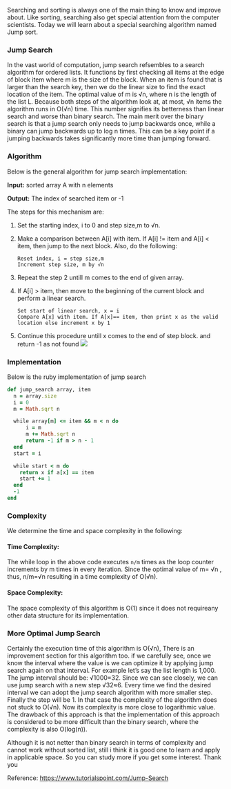 Searching and sorting is always one of the main thing to know and improve about. Like sorting, searching also get special attention from the computer scientists. Today we will learn about a special searching algorithm named Jump sort.

### Jump Search
In the vast world of computation,  jump search refsembles to a search algorithm for ordered lists. It functions by first checking all items at the edge of block item where m is the size of the block. When an item is found that is larger than the search key, then we do the linear size to find the exact location of the item. 
The optimal value of m is √n, where n is the length of the list L. Because both steps of the algorithm look at, at most, √n items the algorithm runs in O(√n) time. This number signifies its betterness than linear search and worse than binary search. The main merit over the binary search is that a jump search only needs to jump backwards once, while a binary can jump backwards up to log n times. This can be a key point if a jumping backwards takes significantly more time than jumping forward.

### Algorithm
Below is the general algorithm for jump search implementation: 

**Input:** sorted array A with n elements

**Output:** The index of searched item or -1

The steps for this mechanism are: 

1. Set the starting index, i to 0 and step size,m to √n.

2. Make a comparison between A[i] with item. If A[i] != item and A[i] < item, then jump to the next block. Also, do the following:

    ```
    Reset index, i = step size,m
    Increment step size, m by √n
    ```

3. Repeat the step 2 untill m comes to the end of given array.

4. If A[i] > item, then move to the beginning of the current block and perform a linear search.

    ```
    Set start of linear search, x = i
    Compare A[x] with item. If A[x]== item, then print x as the valid location else increment x by 1
    ```

5. Continue this procedure untill x comes to the end of step block. and return -1 as not found
![](https://images.viblo.asia/e6d81cef-bff0-4577-82e2-7b1b597a84d1.jpg)


### Implementation
Below is the ruby implementation of jump search
```ruby
def jump_search array, item
  n = array.size
  i = 0
  m = Math.sqrt n

  while array[m] <= item && m < n do  
      i = m
      m += Math.sqrt n
      return -1 if m > n - 1
  end
  start = i

  while start < m do
    return x if a[x] == item
    start += 1
  end
  -1
end
```

### Complexity
We determine the time and space complexity in the following:

#### Time Complexity:
The while loop in the above code executes `n/m` times as the loop counter increments by m times in every iteration. Since the optimal value of m= √n , thus, n/m=√n resulting in a time complexity of O(√n).

#### Space Complexity:
The space complexity of this algorithm is O(1) since it does not requireany other data structure for its implementation.

### More Optimal Jump Search
Certainly the execution time of this algorithm is O(√n), There is an improvement section for this algorithm too. if we carefully see, once we know the interval where the value is we can optimize it by applying jump search again on that interval. For example let’s say the list length is 1,000. The jump interval should be: √1000=32. Since we can see closely, we can use jump search with a new step √32≈6. Every time we find the desired interval we can adopt the jump search algorithm with more smaller step. Finally the step will be 1. In that case the complexity of the algorithm does not stuck to O(√n). Now its complexity is more close to logarithmic value. The drawback of this approach is that the implementation of this approach is considered to be more difficult than the binary search, where the complexity is also O(log(n)).

Although it is not netter than binary search in terms of complexity and cannot work without sorted list, still i think it is good one to learn and apply in applicable space. So you can study more if you get some interest. Thank you

Reference: https://www.tutorialspoint.com/Jump-Search